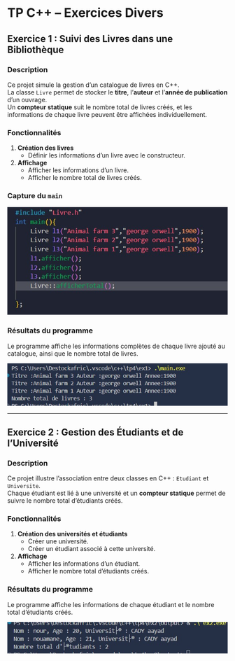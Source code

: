 # TP C++ – Exercices Divers

## Exercice 1 : Suivi des Livres dans une Bibliothèque

### Description
Ce projet simule la gestion d’un catalogue de livres en C++.  
La classe `Livre` permet de stocker le **titre**, l’**auteur** et l’**année de publication** d’un ouvrage.  
Un **compteur statique** suit le nombre total de livres créés, et les informations de chaque livre peuvent être affichées individuellement.

### Fonctionnalités
1. **Création des livres**
   - Définir les informations d’un livre avec le constructeur.
2. **Affichage**
   - Afficher les informations d’un livre.
   - Afficher le nombre total de livres créés.

### Capture du `main`
![Capture main Livre](./screenshots/mainEx1.jpg)

### Résultats du programme
Le programme affiche les informations complètes de chaque livre ajouté au catalogue, ainsi que le nombre total de livres.  

![Résultat Livre](./screenshots/resEx1.jpg)

---

## Exercice 2 : Gestion des Étudiants et de l’Université

### Description
Ce projet illustre l’association entre deux classes en C++ : `Etudiant` et `Universite`.  
Chaque étudiant est lié à une université et un **compteur statique** permet de suivre le nombre total d’étudiants créés.

### Fonctionnalités
1. **Création des universités et étudiants**
   - Créer une université.
   - Créer un étudiant associé à cette université.
2. **Affichage**
   - Afficher les informations d’un étudiant.
   - Afficher le nombre total d’étudiants créés.

### Résultats du programme
Le programme affiche les informations de chaque étudiant et le nombre total d’étudiants créés.  

![Résultat Etudiant](./screenshots/resEx2.jpg)
